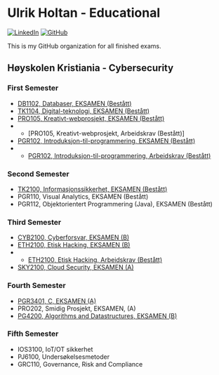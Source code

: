 # Ulrik Holtan - Educational

[![LinkedIn](https://img.shields.io/badge/LinkedIn-blue?style=for-the-badge&logo=linkedin)](https://www.linkedin.com/in/ulrik-holtan-428a16235)
[![GitHub](https://img.shields.io/badge/GitHub-grey?style=for-the-badge&logo=github)](https://github.com/ulrikholtan)

This is my GitHub organization for all finished exams.

## Høyskolen Kristiania - Cybersecurity

### First Semester

- [DB1102, Databaser, EKSAMEN (Bestått)](https://github.com/ulrikholtan/Previous-Exams/tree/34cfd87ed6adefa16a525227f093297391bc7701/DB1102-Databaser-Eksamen)
- [TK1104, Digital-teknologi, EKSAMEN (Bestått)](https://github.com/ulrikholtan/Previous-Exams/tree/34cfd87ed6adefa16a525227f093297391bc7701/TK1104-Digital-teknologi-Exam)
- [PRO105, Kreativt-webprosjekt, EKSAMEN (Bestått)](https://github.com/ulrikholtan/Previous-Exams/tree/34cfd87ed6adefa16a525227f093297391bc7701/PRO105-kreativt-webprosjekt-Eksamen)
- - [PRO105, Kreativt-webprosjekt, Arbeidskrav (Bestått)]
- [PGR102, Introduksjon-til-programmering, EKSAMEN (Bestått)](https://github.com/ulrikholtan/Previous-Exams/tree/34cfd87ed6adefa16a525227f093297391bc7701/PGR102-Introduksjon-til-programmering-Eksamen)
- - [PGR102, Introduksjon-til-programmering, Arbeidskrav (Bestått)](https://github.com/ulrikholtan/Previous-Exams/tree/34cfd87ed6adefa16a525227f093297391bc7701/PGR102-Introduksjon-til-programmering-Arbeidskrav)

### Second Semester

- [TK2100, Informasjonssikkerhet, EKSAMEN (Bestått)](https://github.com/ulrikholtan/Previous-Exams/tree/34cfd87ed6adefa16a525227f093297391bc7701/TK2100-Informasjonssikkerhet-Eksamen)
- PGR110, Visual Analytics, EKSAMEN (Bestått)
- PGR112, Objektorientert Programmering (Java), EKSAMEN (Bestått)

### Third Semester

- [CYB2100, Cyberforsvar, EKSAMEN (B)](https://github.com/ulrikholtan/Previous-Exams/tree/34cfd87ed6adefa16a525227f093297391bc7701/CYB2100-Cyberforsvar-Eksamen)
- [ETH2100, Etisk Hacking, EKSAMEN (B)](https://github.com/ulrikholtan/Previous-Exams/tree/34cfd87ed6adefa16a525227f093297391bc7701/ETH2100-Etisk-Hacking-Eksamen)
- - [ETH2100, Etisk Hacking, Arbeidskrav (Bestått)](https://github.com/ulrikholtan/Previous-Exams/tree/34cfd87ed6adefa16a525227f093297391bc7701/ETH2100-Etisk-Hacking-Arbeidskrav)
- [SKY2100, Cloud Security, EKSAMEN (A)](https://github.com/ulrikholtan/Previous-Exams/tree/34cfd87ed6adefa16a525227f093297391bc7701/SKY2100-Cloudsecurity-Exam)

### Fourth Semester

- [PGR3401, C, EKSAMEN (A)](https://github.com/ulrikholtan/Previous-Exams/tree/34cfd87ed6adefa16a525227f093297391bc7701/PG3401-C-Eksamen)
- PRO202, Smidig Prosjekt, EKSAMEN, (A)
- [PG4200, Algorithms and Datastructures, EKSAMEN (B)](https://github.com/ulrikholtan/Previous-Exams/tree/34cfd87ed6adefa16a525227f093297391bc7701/PG4200-Algorithms-and-Datastructures-Exam)

### Fifth Semester

- IOS3100, IoT/OT sikkerhet
- PJ6100, Undersøkelsesmetoder
- GRC110, Governance, Risk and Compliance
